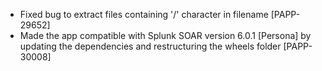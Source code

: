 * Fixed bug to extract files containing '/' character in filename [PAPP-29652]
* Made the app compatible with Splunk SOAR version 6.0.1 [Persona] by updating the dependencies and restructuring the wheels folder [PAPP-30008]
